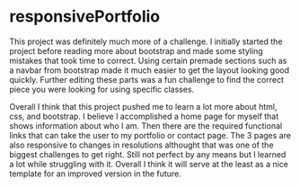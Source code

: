# responsivePortfolio
This project was definitely much more of a challenge. I initially started the project before reading more about bootstrap and made some styling mistakes that 
took time to correct. Using certain premade sections such as a navbar from bootstrap made it much easier to get the layout looking good quickly. Further editing
these parts was a fun challenge to find the correct piece you were looking for using specific classes. 

Overall I think that this project pushed me to learn a lot more about html, css, and bootstrap. I believe I accomplished a home page for myself that shows information
about who I am. Then there are the required functional links that can take the user to my portfolio or contact page. The 3 pages are also responsive to changes in resolutions althought that was one of the biggest challenges to get right. Still not perfect by any means but I learned a lot while struggling with it. Overall I think it will serve at the least as a nice template for an improved version in the future.